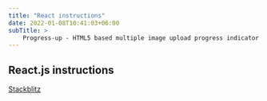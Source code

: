 ```yaml
---
title: "React instructions"
date: 2022-01-08T10:41:03+06:00
subTitle: >
    Progress-up - HTML5 based multiple image upload progress indicator React plugin manual
---
```


## React.js instructions

[Stackblitz](https://react-ts-iscadj.stackblitz.io)
